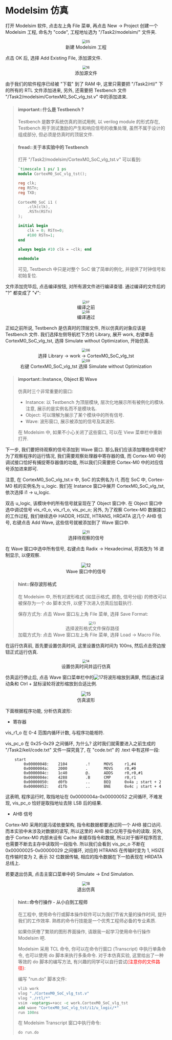 # Modelsim 仿真

打开 Modelsim 软件, 点击左上角 File 菜单, 再点击 New -> Project 创建一个 Modelsim 工程, 命名为 "code", 工程地址选为 "/Task2/modelsim/" 文件夹.

<center><img src="/img/lab2/05.png" alt="05" style="zoom:75%;" /></center><center style="color:#0";>新建 Modelsim 工程</center> 

点击 OK 后, 选择 Add Existing File, 添加源文件.

<center><img src="/img/lab2/16.png" alt="16" style="zoom:75%;" /></center><center style="color:#0";>添加源文件</center> 

由于我们的软件程序已经被 "下载" 到了 RAM 中, 这里只需要把 "/Task2/rtl/" 下的所有的 RTL 文件添加进来, 另外, 还需要把 Testbench 文件 "/Task2/modelsim/CortexM0_SoC_vlg_tst.v" 中的添加进来.

<!-- -->
> #### important::什么是 Testbench ?
> Testbench 是数字系统仿真的测试用例, 以 verilog module 的形式存在, Testbench 用于测试激励的产生和响应信号的收集处理, 虽然不属于设计的组成部分, 但必须是仿真时的顶层文件.

<!-- -->
> #### fread::关于本实验中的 Testbench
> 打开 "/Task2/modelsim/CortexM0_SoC_vlg_tst.v" 可以看到:
> ```verilog
> `timescale 1 ps/ 1 ps
> module CortexM0_SoC_vlg_tst();
> 
> reg clk;
> reg RSTn;
> reg TXD;
>                         
> CortexM0_SoC i1 (
>     .clk(clk),
>     .RSTn(RSTn)
> );
> 
> initial begin                                                  
>     clk = 0; RSTn=0;
>     #100 RSTn=1;
> end  
>     
> always begin #10 clk = ~clk; end       
> 
> endmodule
> ```
> 可见, Testbench 中只是对整个 SoC 做了简单的例化, 并提供了时钟信号和初始复位.

文件添加完毕后, 点击编译按钮, 对所有源文件进行编译查错. 通过编译的文件后的 "?" 都变成了 "√":

<center><img src="/img/lab2/07.png" alt="07" style="zoom:65%;" /></center><center style="color:#0";>编译之前</center> 

<center><img src="/img/lab2/08.png" alt="08" style="zoom:69%;" /></center><center style="color:#0";>编译通过</center> 

正如之前所说, Testbench 是仿真时的顶层文件, 所以仿真的对象应该是 Testbench 文件. 我们选择左侧导航栏下方的 Library, 展开 work, 右键单击 CortexM0_SoC_vlg_tst, 选择 Simulate without Optimization, 开始仿真.

<center><img src="/img/lab2/06.png" alt="06" style="zoom:75%;" /></center><center style="color:#0";>选择 Library -> work -> CortexM0_SoC_vlg_tst</center> 

<center><img src="/img/lab2/09.png" alt="09" style="zoom:75%;" /></center><center style="color:#0";>右键 CortexM0_SoC_vlg_tst 选择 Simulate without Optimization</center> 

<!-- -->
> #### important::Instance, Object 和 Wave
> 仿真时三个非常重要的窗口:
> + Instance: 以 Testbench 为顶层模块, 层次化地展示所有被例化的模块. 注意, 展示的是实例名而不是模块名.
> + Object: 可以理解为展示了某个模块中的所有信号.
> + Wave: 波形窗口, 展示被添加的信号及其波形.
>
> 在 Modelsim 中, 如果不小心关闭了这些窗口, 可以在 View 菜单栏中重新打开.

下一步, 我们要把待观察的信号添加到 Wave 窗口. 那么我们应该添加哪些信号呢? 为了观察程序的运行情况, 我们需要观察处理器中寄存器的值, 而 Cortex-M0 中的调试接口恰好有捕捉寄存器值的功能, 所以我们只需要把 Cortex-M0 中的对应信号添加进来即可.

注意, 在 CortexM0_SoC_vlg_tst.v 中, SoC 的实例名为 i1, 而在 SoC 中, Cortex-M0 核的实例名为 u_logic. 我们在 Instance 窗口中展开 CortexM0_SoC_vlg_tst, 依次选择 i1 -> u_logic. 

双击 u_logic, 该模块中的所有信号就呈现在了 Object 窗口中. 在 Object 窗口中选中调试信号 vis_r0_o, vis_r1_o, vis_pc_o; 另外, 为了观察 Cortex-M0 数据接口的工作过程, 我们继续选中 HADDR, HSIZE, HTRANS, HRDATA 这几个 AHB 信号, 右键点击 Add Wave, 这些信号就被添加到了 Wave 窗口中.

<center><img src="/img/lab2/11.png" alt="11" style="zoom:80%;" /></center><center style="color:#0";>选择待观察的信号</center> 

在 Wave 窗口中选中所有信号, 右键点击 Radix -> Hexadecimal, 将其改为 16 进制显示, 以便观察.

<center><img src="/img/lab2/12.png" alt="12" style="zoom:100%;" /></center><center style="color:#0";>Wave 窗口中的信号</center> 

<!-- -->
> #### hint::保存波形格式
> 在 Modelsim 中, 所有对波形格式 (如显示格式, 颜色, 信号分组) 的修改可以被保存为一个 do 脚本文件, 以便下次进入仿真后加载执行. 
>
> 保存方式为: 点击 Wave 窗口左上角 File 菜单, 选择 Save Format:
> <center><img src="/img/lab2/13.png" alt="13" style="zoom:70%;" /></center><center style="color:#0";>选择波形格式文件保存路径</center> 
> 加载方式为: 点击 Wave 窗口左上角 File 菜单, 选择 Load -> Macro File.

在运行仿真前, 首先要设置仿真时间, 这里设置仿真时间为 100ns, 然后点击旁边按钮正式运行仿真.

<center><img src="/img/lab2/14.png" alt="14" style="zoom:70%;" /></center><center style="color:#0";>设置仿真时间并运行仿真</center> 

仿真运行停止后, 点击 Wave 窗口菜单栏中的<img src="/img/lab2/17.png" alt="17" style="zoom:100%;" />将波形缩放到满屏, 然后通过滚动条和 Ctrl + 鼠标滚轮将波形缩放到合适比例.

<center><img src="/img/lab2/15.png" alt="15" style="zoom:100%;" /></center><center style="color:#0";>仿真波形</center> 

下面根据程序功能, 分析仿真波形:

+ 寄存器

vis_r1_o 在 0-4 范围内循环计数, 与程序功能相符.

vis_pc_o 在 0x25-0x29 之间循环, 为什么? 这时我们就需要进入之前生成的 "/Task2/keil/code.txt" 文件一探究竟了, 在 "code.txt" 的 .text 中有这样一段:

```
    start
        0x00000048:    2104        .!      MOVS     r1,#4
        0x0000004a:    2000        .       MOVS     r0,#0
        0x0000004c:    1c40        @.      ADDS     r0,r0,#1
        0x0000004e:    4288        .B      CMP      r0,r1
        0x00000050:    d0fb        ..      BEQ      0x4a ; start + 2
        0x00000052:    d1fb        ..      BNE      0x4c ; start + 4
```

这表明, 程序运行时, 取指地址在 0x0000004a-0x00000052 之间循环, 不难发现, vis_pc_o 恰好是取指地址去除 LSB 后的结果.

+ AHB 信号

Cortex-M0 采用的是冯诺依曼架构, 指令和数据都要通过同一个 AHB 接口访问. 而本实验中未涉及对数据的读写, 所以这里的 AHB 接口仅用于指令的读取. 另外, 由于 Cortex-M0 内部未设有 Cache 来缓存指令和数据, 所以对于循环程序而言, 也需要不断去主存中读取同一段指令. 所以我们会看到 vis_pc_o 不断在 0x00000025-0x00000029 之间循环, 对应的 HTRANS 在传输时变为 1, HSIZE 在传输时变为 2, 表示 32 位数据传输, 相应的指令数据在下一拍表现在 HRDATA 总线上.

若要退出仿真, 点击主窗口菜单中的 Simulate -> End Simulation.

<center><img src="/img/lab2/18.png" alt="18" style="zoom:80%;" /></center><center style="color:#0";>退出仿真</center> 

<!-- -->
> #### hint::命令行操作 - 从小白到工程师
> 在工程中, 使用命令行或脚本操作软件可以为我们节省大量的操作时间, 提升我们的工作效率. 熟练的命令行技能是一个优秀工程师必备的专业素质.
>
> 如果你厌倦了繁琐的图形界面操作, 请跟我一起学习使用命令行操作 Modelsim 吧.
> 
> Modelsim 采用 TCL 命令, 你可以在命令行窗口 (Transcript) 中执行单条命令, 也可以使用 do 脚本来执行多条命令. 对于本仿真实验, 这里给出了一种等效的 do 脚本的编写方法, 有兴趣的同学可以自行尝试<font color="red">(注意你的文件路径)</font>:
>
> 编写 "run.do" 脚本文件:
> ```tcl
> vlib work 
> vlog "./CortexM0_SoC_vlg_tst.v" 
> vlog "./rtl/*"
> vsim -voptargs=+acc -c work.CortexM0_SoC_vlg_tst
> add wave "CortexM0_SoC_vlg_tst/i1/u_logic/*"
> run 100ns
> ```
>
> 在 Modelsim Transcript 窗口中执行命令:
> ```tcl
> do run.do
> ```
